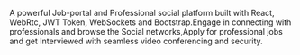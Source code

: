 A powerful Job-portal and Professional social platform built with React, WebRtc, JWT Token, WebSockets and Bootstrap.Engage in connecting with professionals and browse the Social networks,Apply for professional jobs and get Interviewed with seamless video conferencing and security.
